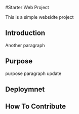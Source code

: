 #Starter Web Project

 This is a simple websidte project

## Introduction

Another paragraph

## Purpose

purpose paragraph update

## Deploymnet



## How To Contribute